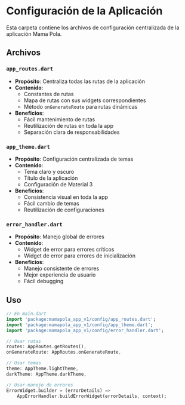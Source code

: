 # Configuración de la Aplicación

Esta carpeta contiene los archivos de configuración centralizada de la aplicación Mama Pola.

## Archivos

### `app_routes.dart`
- **Propósito**: Centraliza todas las rutas de la aplicación
- **Contenido**: 
  - Constantes de rutas
  - Mapa de rutas con sus widgets correspondientes
  - Método `onGenerateRoute` para rutas dinámicas
- **Beneficios**: 
  - Fácil mantenimiento de rutas
  - Reutilización de rutas en toda la app
  - Separación clara de responsabilidades

### `app_theme.dart`
- **Propósito**: Configuración centralizada de temas
- **Contenido**:
  - Tema claro y oscuro
  - Título de la aplicación
  - Configuración de Material 3
- **Beneficios**:
  - Consistencia visual en toda la app
  - Fácil cambio de temas
  - Reutilización de configuraciones

### `error_handler.dart`
- **Propósito**: Manejo global de errores
- **Contenido**:
  - Widget de error para errores críticos
  - Widget de error para errores de inicialización
- **Beneficios**:
  - Manejo consistente de errores
  - Mejor experiencia de usuario
  - Fácil debugging

## Uso

```dart
// En main.dart
import 'package:mamapola_app_v1/config/app_routes.dart';
import 'package:mamapola_app_v1/config/app_theme.dart';
import 'package:mamapola_app_v1/config/error_handler.dart';

// Usar rutas
routes: AppRoutes.getRoutes(),
onGenerateRoute: AppRoutes.onGenerateRoute,

// Usar temas
theme: AppTheme.lightTheme,
darkTheme: AppTheme.darkTheme,

// Usar manejo de errores
ErrorWidget.builder = (errorDetails) => 
    AppErrorHandler.buildErrorWidget(errorDetails, context);
``` 